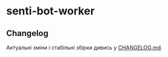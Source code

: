 # senti-bot-worker
## Changelog

Актуальні зміни і стабільні збірки дивись у [CHANGELOG.md](./CHANGELOG.md).